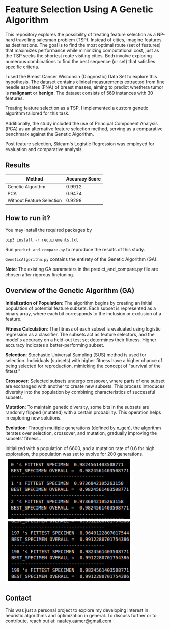 # Feature Selection Using A Genetic Algorithm


This repository explores the possibility of treating feature selection as a NP-hard travelling salesman problem (TSP). Instead of cities, imagine features as destinations. The goal is to find the most optimal route (set of features) that maximizes performance while minimizing computational cost, just as the TSP seeks the shortest route visiting cities. Both involve exploring numerous combinations to find the best sequence (or set) that satisfies specific criteria.

I used the Breast Cancer Wisconsin (Diagnostic) Data Set to explore this hypothesis. The dataset contains clinical measurements extracted from fine needle aspirates (FNA) of breast masses, aiming to predict whethera tumor is **malignant** or **benign**. The dataset consists of 569 instances with 30 features.

Treating feature selection as a TSP, I implemented a custom genetic algorithm tailored for this task. <br>

Additionally, the study included the use of Principal Component Analysis (PCA) as an alternative feature selection method, serving as a comparative benchmark against the Genetic Algorithm. <br>

Post feature selection, Sklearn's Logistic Regression was employed for evaluation and comparative analysis.

## Results
<div align="center">

| Method                      | Accuracy Score   |
|-----------------------------|------------------|
| Genetic Algorithm           | 0.9912           |
| PCA                         | 0.9474           |
| Without Feature Selection   | 0.9298           |

</div>

## How to run it?
You may install the required packages by

```
pip3 install -r requirements.txt
```

Run `predict_and_compare.py` to reproduce the results of this study.

`GeneticAlgorithm.py` contains the entirety of the Genetic Algorithm (GA).

**Note**: The existing GA parameters in the predict_and_compare.py file are chosen after rigorous finetuning.


## Overview of the Genetic Algorithm (GA)

  **Initialization of Population**:
        The algorithm begins by creating an initial population of potential feature subsets. Each subset is represented as a binary array, where each bit corresponds to the inclusion or exclusion of a feature.

  **Fitness Calculation**:
        The fitness of each subset is evaluated using logistic regression as a classifier. The subsets act as feature selectors, and the model's accuracy on a held-out test set determines their fitness. Higher accuracy indicates a better-performing subset.

  **Selection**:
        Stochastic Universal Sampling (SUS) method is used for selection. Individuals (subsets) with higher fitness have a higher chance of being selected for reproduction, mimicking the concept of "survival of the fittest."

  **Crossover**:
        Selected subsets undergo crossover, where parts of one subset are exchanged with another to create new subsets. This process introduces diversity into the population by combining characteristics of successful subsets.

  **Mutation**:
        To maintain genetic diversity, some bits in the subsets are randomly flipped (mutated) with a certain probability. This operation helps in exploring new solutions.

  **Evolution**:
        Through multiple generations (defined by n_gen), the algorithm iterates over selection, crossover, and mutation, gradually improving the subsets' fitness..

Initialized with a population of 6600, and a mutation rate of 0.6 for high exploration, the population was set to evolve for 200 generations.
<img src="https://github.com/naafey-aamer/Breast_Cancer_Classifier/blob/main/images/evolution.jpg" alt="image" width="400"> <br>

## Contact

This was just a personal project to explore my developing interest in heuristic algorithms and optimization in general.
To discuss further or to contribute, reach out at: naafey.aamer@gmail.com
